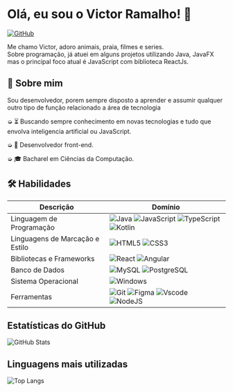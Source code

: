 
# Olá, eu sou o Victor Ramalho!  👋  
[![GitHub](https://img.shields.io/badge/GitHub-100000?style=for-the-badge&logo=github&logoColor=white)](https://github.com/VictorRB-PB)

Me chamo Victor, adoro animais, praia, filmes e series.  
Sobre programação, já atuei em alguns projetos utilizando Java, JavaFX mas o principal foco atual é JavaScript com biblioteca ReactJs.

## 🚀 Sobre mim
Sou desenvolvedor, porem sempre disposto a aprender e assumir qualquer outro tipo de função relacionado a área de tecnologia  

➭ ⏳ Buscando sempre conhecimento em novas tecnologias e tudo que envolva inteligencia artificial ou JavaScript.

➭ 💼 Desenvolvedor front-end.  

➭ 🎓 Bacharel em Ciências da Computação.




## 🛠 Habilidades
|  Descrição | Domínio |
| ------------ | ------------ |
| Linguagem de Programação | ![Java](https://img.shields.io/badge/java-%23ED8B00.svg?style=for-the-badge&logo=openjdk&logoColor=white) ![JavaScript](https://img.shields.io/badge/JavaScript-F7DF1E?style=for-the-badge&logo=javascript&logoColor=black) ![TypeScript](https://img.shields.io/badge/TypeScript-007ACC?style=for-the-badge&logo=typescript&logoColor=white) ![Kotlin](https://img.shields.io/badge/Kotlin-0095D5?&style=for-the-badge&logo=kotlin&logoColor=white)   |
| Linguagens de Marcação e Estilo | ![HTML5](https://img.shields.io/badge/HTML5-E34F26?style=for-the-badge&logo=html5&logoColor=white) ![CSS3](https://img.shields.io/badge/CSS3-1572B6?style=for-the-badge&logo=css3&logoColor=white)  |
|  Bibliotecas e Frameworks | ![React](https://img.shields.io/badge/React-20232A?style=for-the-badge&logo=react&logoColor=61DAFB) ![Angular](https://img.shields.io/badge/Angular-DD0031?style=for-the-badge&logo=angular&logoColor=white)  |
|   Banco de Dados |  ![MySQL](https://img.shields.io/badge/MySQL-00000F?style=for-the-badge&logo=mysql&logoColor=white) ![PostgreSQL](https://img.shields.io/badge/PostgreSQL-000?style=for-the-badge&logo=postgresql) |
| Sistema Operacional  |  ![Windows](https://img.shields.io/badge/Windows-000?style=for-the-badge&logo=windows&logoColor=2CA5E0) |
|  Ferramentas |  ![Git](https://img.shields.io/badge/GIT-E44C30?style=for-the-badge&logo=git&logoColor=white) ![Figma](https://img.shields.io/badge/Figma-696969?style=for-the-badge&logo=figma&logoColor=figma) ![Vscode](https://img.shields.io/badge/Vscode-007ACC?style=for-the-badge&logo=visual-studio-code&logoColor=white) ![NodeJS](https://img.shields.io/badge/node.js-6DA55F?style=for-the-badge&logo=node.js&logoColor=white) |













## Estatísticas do GitHub

![GitHub Stats](https://github-readme-stats.vercel.app/api?username=VictorRB-PB&theme=transparent&bg_color=000&border_color=30A3DC&show_icons=true&icon_color=30A3DC&title_color=E94D5F&text_color=FFF)

## Linguagens mais utilizadas

![Top Langs](https://github-readme-stats-git-masterrstaa-rickstaa.vercel.app/api/top-langs/?username=VictorRB-PB&bg_color=000&border_color=30A3DC&title_color=E94D5F&text_color=FFF)

